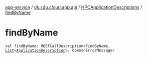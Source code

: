 [app-service](../../index.md) / [dk.sdu.cloud.app.api](../index.md) / [HPCApplicationDescriptions](index.md) / [findByName](./find-by-name.md)

# findByName

`val findByName: RESTCallDescription<FindByName, `[`List`](https://kotlinlang.org/api/latest/jvm/stdlib/kotlin.collections/-list/index.html)`<`[`ApplicationDescription`](../-application-description/index.md)`>, CommonErrorMessage>`